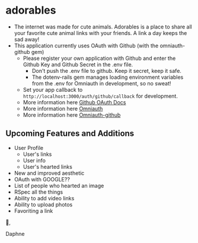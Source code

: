 # adorables

- The internet was made for cute animals. Adorables is a place to share all your favorite cute animal links with your friends. A link a day keeps the sad away!
- This application currently uses OAuth with Github (with the omniauth-github gem)
  - Please register your own application with Github and enter the Github Key and Github Secret in the .env file.
    - Don't push the .env file to github. Keep it secret, keep it safe.
    - The dotenv-rails gem manages loading environment variables from the .env for Omniauth in development, so no sweat!
  - Set your app callback to `http://localhost:3000/auth/github/callback` for development.
  - More information here [Github OAuth Docs](https://developer.github.com/v3/oauth/)
  - More information here [Omniauth](https://github.com/intridea/omniauth)
  - More information here [Omniauth-github](https://github.com/intridea/omniauth-github)

## Upcoming Features and Additions
- User Profile
  - User's links
  - User info
  - User's hearted links
- New and improved aesthetic
- OAuth with GOOGLE??
- List of people who hearted an image
- RSpec all the things
- Ability to add video links
- Ability to upload photos
- Favoriting a link

🐳,

Daphne
